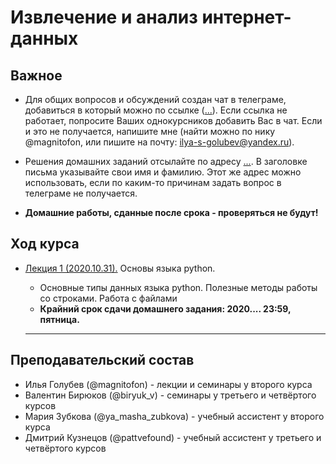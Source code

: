 # Извлечение и анализ интернет-данных

## Важное
* Для общих вопросов и обсуждений создан чат в телеграме, добавиться в который можно по ссылке ([...](...)). Если ссылка не работает, попросите Ваших однокурсников добавить Вас в чат. Если и это не получается, напишите мне (найти можно по нику @magnitofon, или пишите на почту: ilya-s-golubev@yandex.ru).

* Решения домашних заданий отсылайте по адресу [...](...). В заголовке письма указывайте свои имя и фамилию. Этот же адрес можно использовать, если по каким-то причинам задать вопрос в телеграме не получается.

* **Домашние работы, сданные после срока - проверяться не будут!**

## Ход курса


* [Лекция 1 (2020.10.31).](https://...) Основы языка python. 
	* Основные типы данных языка python. Полезные методы работы со строками. Работа с файлами 
	* **Крайний срок сдачи домашнего задания: 2020.... 23:59, пятница.** 

	---


## Преподавательский состав

* Илья Голубев (@magnitofon) - лекции и семинары у второго курса
* Валентин Бирюков (@biryuk\_v) - семинары у третьего и четвёртого курсов
* Мария Зубкова (@ya\_masha\_zubkova) - учебный ассистент у второго курса
* Дмитрий Кузнецов (@pattvefound) - учебный ассистент у третьего и четвёртого курсов
